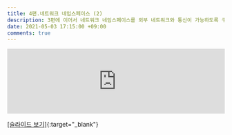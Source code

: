 ```yaml
---
title: 4편.네트워크 네임스페이스 (2)  
description: 3편에 이어서 네트워크 네임스페이스를 외부 네트워크와 통신이 가능하도록 구성해 봅니다. 그리고 3,4편에서 다룬 내용을 바탕으로 도커 컨테이너의 네트워크 구성과 비교해 봅니다.
date: 2021-05-03 17:15:00 +09:00
comments: true
---
```

<div class="responsive-wrap">
  <iframe src="https://docs.google.com/presentation/d/e/2PACX-1vR-PyHRVZo7V37hOMvFlK79zR8JFX8gJUqWOr0jzEt5n66DvOLV79OjBGoPGQquZOjhndTdXXWVQ0CY/embed?start=false&loop=false&delayms=3000" frameborder="0" width="100%" allowfullscreen="true" mozallowfullscreen="true" webkitallowfullscreen="true"></iframe>
</div>

[[슬라이드 보기]](https://docs.google.com/presentation/d/1_jQJffjdNK0fOyWl83iPKU8xRp88uPE5vk6-IRIhmNk/edit#){:target="_blank"}